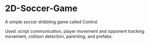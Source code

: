 # 2D-Soccer-Game

A simple soccer dribbling game called Control.

Used: script communication, player movement and opponent tracking movement, collison detection, parenting, and prefabs.
